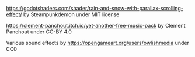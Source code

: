 https://godotshaders.com/shader/rain-and-snow-with-parallax-scrolling-effect/ by Steampunkdemon under MIT license

https://clement-panchout.itch.io/yet-another-free-music-pack by Clement Panchout under CC-BY 4.0

Various sound effects by https://opengameart.org/users/owlishmedia under CC0
